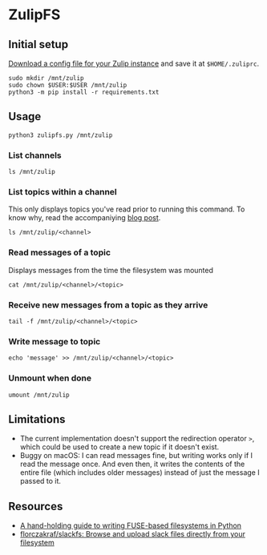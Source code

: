 # ZulipFS

## Initial setup

[Download a config file for your Zulip instance](https://zulip.com/api/configuring-python-bindings#download-a-zuliprc-file) and save it at `$HOME/.zuliprc`.

```
sudo mkdir /mnt/zulip
sudo chown $USER:$USER /mnt/zulip
python3 -m pip install -r requirements.txt
```

## Usage

```
python3 zulipfs.py /mnt/zulip
```

### List channels

```
ls /mnt/zulip
```

### List topics within a channel 

This only displays topics you've read prior to running this command. To know why, read the accompaniying [blog post](https://pjg1.site/zulipfs#reading-and-knowing-a-file-are-two-different-things).

```
ls /mnt/zulip/<channel>
```

### Read messages of a topic

Displays messages from the time the filesystem was mounted

```
cat /mnt/zulip/<channel>/<topic>
```

### Receive new messages from a topic as they arrive

```
tail -f /mnt/zulip/<channel>/<topic>
```

### Write message to topic

```
echo 'message' >> /mnt/zulip/<channel>/<topic>
```

### Unmount when done

```
umount /mnt/zulip
```

## Limitations
- The current implementation doesn't support the redirection operator `>`, which could be used to create a new topic if it doesn't exist.
- Buggy on macOS: I can read messages fine, but writing works only if I read the message once. And even then, it writes the contents of the entire file (which includes older messages) instead of just the message I passed to it.

## Resources
- [A hand-holding guide to writing FUSE-based filesystems in Python](https://gitlab.com/gunnarwolf/fuse_in_python_guide/-/tree/main)
- [florczakraf/slackfs: Browse and upload slack files directly from your filesystem](https://github.com/florczakraf/slackfs)
